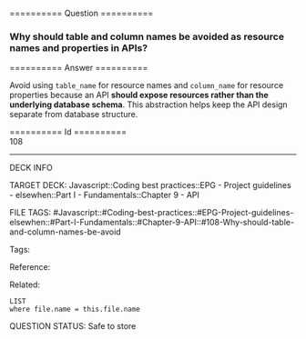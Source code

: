 ========== Question ==========  

### Why should table and column names be avoided as resource names and properties in APIs?  

========== Answer ==========  

Avoid using `table_name` for resource names and `column_name` for resource properties because an API **should expose resources rather than the underlying database schema**. This abstraction helps keep the API design separate from database structure.

========== Id ==========  
108

---

DECK INFO

TARGET DECK: Javascript::Coding best practices::EPG - Project guidelines - elsewhen::Part I - Fundamentals::Chapter 9 - API

FILE TAGS: #Javascript::#Coding-best-practices::#EPG-Project-guidelines-elsewhen::#Part-I-Fundamentals::#Chapter-9-API::#108-Why-should-table-and-column-names-be-avoid

Tags:

Reference:

Related:

```dataview
LIST
where file.name = this.file.name
```

QUESTION STATUS: Safe to store
